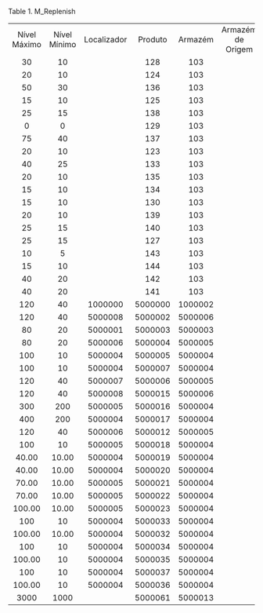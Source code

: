 <div id="d459294e1" class="table">

<div class="table-title">

Table 1. M\_Replenish

</div>

<div class="table-contents">

|              |              |             |         |         |                   |                     |                         |
| :----------: | :----------: | :---------: | :-----: | :-----: | :---------------: | :-----------------: | :---------------------: |
| Nível Máximo | Nível Mínimo | Localizador | Produto | Armazém | Armazém de Origem | Qtd Tamanho do Lote | Tipo de Reabastecimento |
|      30      |      10      |             |   128   |   103   |                   |                     |            2            |
|      20      |      10      |             |   124   |   103   |                   |                     |            1            |
|      50      |      30      |             |   136   |   103   |                   |                     |            1            |
|      15      |      10      |             |   125   |   103   |                   |                     |            1            |
|      25      |      15      |             |   138   |   103   |                   |                     |            2            |
|      0       |      0       |             |   129   |   103   |                   |                     |            0            |
|      75      |      40      |             |   137   |   103   |                   |                     |            1            |
|      20      |      10      |             |   123   |   103   |                   |                     |            1            |
|      40      |      25      |             |   133   |   103   |                   |                     |            1            |
|      20      |      10      |             |   135   |   103   |                   |                     |            2            |
|      15      |      10      |             |   134   |   103   |                   |                     |            1            |
|      15      |      10      |             |   130   |   103   |                   |                     |            1            |
|      20      |      10      |             |   139   |   103   |                   |                     |            2            |
|      25      |      15      |             |   140   |   103   |                   |                     |            2            |
|      25      |      15      |             |   127   |   103   |                   |                     |            2            |
|      10      |      5       |             |   143   |   103   |                   |                     |            1            |
|      15      |      10      |             |   144   |   103   |                   |                     |            1            |
|      40      |      20      |             |   142   |   103   |                   |                     |            2            |
|      40      |      20      |             |   141   |   103   |                   |                     |            2            |
|     120      |      40      |   1000000   | 5000000 | 1000002 |                   |         60          |            1            |
|     120      |      40      |   5000008   | 5000002 | 5000006 |                   |         60          |            1            |
|      80      |      20      |   5000001   | 5000003 | 5000003 |                   |         240         |            1            |
|      80      |      20      |   5000006   | 5000004 | 5000005 |                   |         240         |            1            |
|     100      |      10      |   5000004   | 5000005 | 5000004 |                   |         60          |            1            |
|     100      |      10      |   5000004   | 5000007 | 5000004 |                   |         60          |            1            |
|     120      |      40      |   5000007   | 5000006 | 5000005 |                   |         60          |            1            |
|     120      |      40      |   5000008   | 5000015 | 5000006 |                   |         60          |            1            |
|     300      |     200      |   5000005   | 5000016 | 5000004 |                   |         600         |            1            |
|     400      |     200      |   5000004   | 5000017 | 5000004 |                   |         800         |            1            |
|     120      |      40      |   5000006   | 5000012 | 5000005 |                   |         60          |            1            |
|     100      |      10      |   5000005   | 5000018 | 5000004 |                   |         60          |            1            |
|    40.00     |    10.00     |   5000004   | 5000019 | 5000004 |                   |         80          |            1            |
|    40.00     |    10.00     |   5000004   | 5000020 | 5000004 |                   |         80          |            1            |
|    70.00     |    10.00     |   5000005   | 5000021 | 5000004 |                   |         80          |            1            |
|    70.00     |    10.00     |   5000005   | 5000022 | 5000004 |                   |         80          |            1            |
|    100.00    |    10.00     |   5000005   | 5000023 | 5000004 |                   |         60          |            1            |
|     100      |      10      |   5000004   | 5000033 | 5000004 |                   |         60          |            1            |
|    100.00    |    10.00     |   5000004   | 5000032 | 5000004 |                   |         60          |            1            |
|     100      |      10      |   5000004   | 5000034 | 5000004 |                   |         60          |            1            |
|    100.00    |      10      |   5000004   | 5000035 | 5000004 |                   |         60          |            1            |
|     100      |      10      |   5000004   | 5000037 | 5000004 |                   |         60          |            1            |
|    100.00    |      10      |   5000004   | 5000036 | 5000004 |                   |         60          |            1            |
|     3000     |     1000     |             | 5000061 | 5000013 |                   |          0          |            0            |

</div>

</div>
